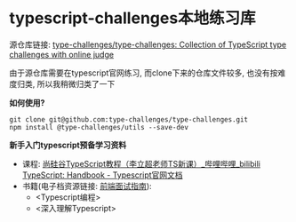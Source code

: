 # typescript-challenges本地练习库

源仓库链接: [type-challenges/type-challenges: Collection of TypeScript type challenges with online judge](https://github.com/type-challenges/type-challenges)

由于源仓库需要在typescript官网练习, 而clone下来的仓库文件较多, 也没有按难度归类, 所以我稍微归类了一下

**如何使用?**

```shell
git clone git@github.com:type-challenges/type-challenges.git
npm install @type-challenges/utils --save-dev
```

**新手入门typescript预备学习资料**

- 课程: [尚硅谷TypeScript教程（李立超老师TS新课）_哔哩哔哩_bilibili](https://www.bilibili.com/video/BV1Xy4y1v7S2?from=search&seid=872615817064429533&spm_id_from=333.337.0.0)
[TypeScript: Handbook - Typescript官网文档](https://www.typescriptlang.org/docs/handbook/intro.html)
- 书籍(电子档资源链接: [前端面试指南](https://observant-theater-abd.notion.site/0dc5c936355b49b4887e25855e714881)): 
  - <Typescript编程>
  - <深入理解Typescript>